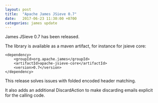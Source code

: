 ```yaml
---
layout: post
title:  "Apache James JSieve 0.7"
date:   2017-06-23 11:30:00 +0700
categories: james update
---
```


James JSieve 0.7 has been released.

The library is available as a maven artifact, for instance for jsieve core:

```
<dependency>
    <groupId>org.apache.james</groupId>
    <artifactId>apache-jsieve-core</artifactId>
    <version>0.7</version>
</dependency>
```

This release solves issues with folded encoded header matching.

It also adds an additional DiscardAction to make discarding emails explicit for the calling code.